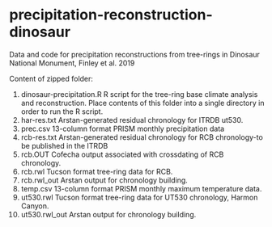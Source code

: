 # precipitation-reconstruction-dinosaur
Data and code for precipitation reconstructions from tree-rings in Dinosaur National Monument, Finley et al. 2019

Content of zipped folder:
1. dinosaur-precipitation.R	R script for the tree-ring base climate analysis and reconstruction. Place contents of this folder into a single directory in order to run the R script. 
2. har-res.txt		Arstan-generated residual chronology for ITRDB ut530. 
3. prec.csv		13-column format PRISM monthly precipitation data 
4. rcb-res.txt		Arstan-generated residual chronology for RCB chronology-to be published in the ITRDB
5. rcb.OUT		Cofecha output associated with crossdating of RCB chronology.
6. rcb.rwl		Tucson format tree-ring data for RCB.
7. rcb.rwl_out		Arstan output for chronology building.
8. temp.csv		13-column format PRISM monthly maximum temperature data.
9. ut530.rwl		Tucson format tree-ring data for UT530 chronology, Harmon Canyon.
10. ut530.rwl_out	Arstan output for chronology building. 
